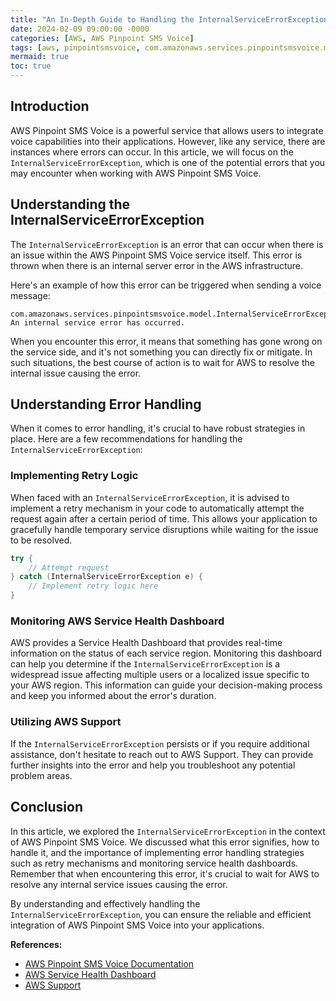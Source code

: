 ```yaml
---
title: "An In-Depth Guide to Handling the InternalServiceErrorException in AWS Pinpoint SMS Voice"
date: 2024-02-09 09:00:00 -0000
categories: [AWS, AWS Pinpoint SMS Voice]
tags: [aws, pinpointsmsvoice, com.amazonaws.services.pinpointsmsvoice.model]
mermaid: true
toc: true
---
```



## Introduction

AWS Pinpoint SMS Voice is a powerful service that allows users to integrate voice capabilities into their applications. However, like any service, there are instances where errors can occur. In this article, we will focus on the `InternalServiceErrorException`, which is one of the potential errors that you may encounter when working with AWS Pinpoint SMS Voice.

## Understanding the InternalServiceErrorException

The `InternalServiceErrorException` is an error that can occur when there is an issue within the AWS Pinpoint SMS Voice service itself. This error is thrown when there is an internal server error in the AWS infrastructure.

Here's an example of how this error can be triggered when sending a voice message:

```
com.amazonaws.services.pinpointsmsvoice.model.InternalServiceErrorException: An internal service error has occurred.
```

When you encounter this error, it means that something has gone wrong on the service side, and it's not something you can directly fix or mitigate. In such situations, the best course of action is to wait for AWS to resolve the internal issue causing the error.

## Understanding Error Handling

When it comes to error handling, it's crucial to have robust strategies in place. Here are a few recommendations for handling the `InternalServiceErrorException`:

### Implementing Retry Logic

When faced with an `InternalServiceErrorException`, it is advised to implement a retry mechanism in your code to automatically attempt the request again after a certain period of time. This allows your application to gracefully handle temporary service disruptions while waiting for the issue to be resolved.

```java
try {
    // Attempt request
} catch (InternalServiceErrorException e) {
    // Implement retry logic here
}
```

### Monitoring AWS Service Health Dashboard

AWS provides a Service Health Dashboard that provides real-time information on the status of each service region. Monitoring this dashboard can help you determine if the `InternalServiceErrorException` is a widespread issue affecting multiple users or a localized issue specific to your AWS region. This information can guide your decision-making process and keep you informed about the error's duration.

### Utilizing AWS Support

If the `InternalServiceErrorException` persists or if you require additional assistance, don't hesitate to reach out to AWS Support. They can provide further insights into the error and help you troubleshoot any potential problem areas.

## Conclusion

In this article, we explored the `InternalServiceErrorException` in the context of AWS Pinpoint SMS Voice. We discussed what this error signifies, how to handle it, and the importance of implementing error handling strategies such as retry mechanisms and monitoring service health dashboards. Remember that when encountering this error, it's crucial to wait for AWS to resolve any internal service issues causing the error.

By understanding and effectively handling the `InternalServiceErrorException`, you can ensure the reliable and efficient integration of AWS Pinpoint SMS Voice into your applications.

**References:**
- [AWS Pinpoint SMS Voice Documentation](https://docs.aws.amazon.com/pinpoint/latest/apireference/welcome.html)
- [AWS Service Health Dashboard](https://status.aws.amazon.com/)
- [AWS Support](https://aws.amazon.com/support/)
